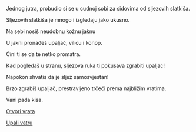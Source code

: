 Jednog jutra, probudio si se u cudnoj sobi za sidovima od sljezovih slatkiša.

Sljezovih slatkiša je mnogo i izgledaju jako ukusno.

Na sebi nosiš neudobnu kožnu jaknu

U jakni pronađeš upaljač, vilicu i konop.

Čini ti se da te netko promatra.

Kad pogledaš u stranu, sljezova ruka ti pokusava zgrabiti upaljac!

Napokon shvatis da je sljez samosvjestan!

Brzo zgrabiš upaljač, prestravljeno trčeći prema najbližim vratima.

Vani pada kisa.

[Otvori vrata](otvori_vrata.md)

[Upali vatru](upali_vatru.md)
